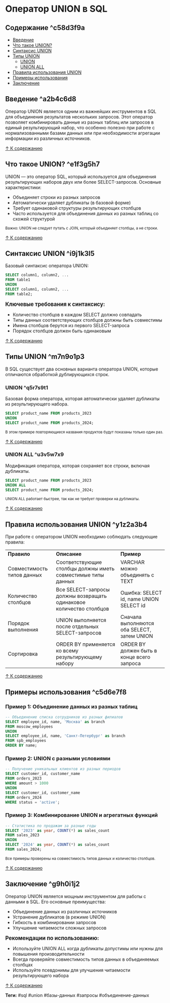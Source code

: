 
# Оператор UNION в SQL

## Содержание ^c58d3f9a
- [Введение](#^a2b4c6d8)
- [Что такое UNION?](#^e1f3g5h7)
- [Синтаксис UNION](#^i9j1k3l5)
- [Типы UNION](#^m7n9o1p3)
  - [UNION](#^q5r7s9t1)
  - [UNION ALL](#^u3v5w7x9)
- [Правила использования UNION](#^y1z2a3b4)
- [Примеры использования](#^c5d6e7f8)
- [Заключение](#^g9h0i1j2)

## Введение ^a2b4c6d8
Оператор UNION является одним из важнейших инструментов в SQL для объединения результатов нескольких запросов. Этот оператор позволяет комбинировать данные из разных таблиц или запросов в единый результирующий набор, что особенно полезно при работе с нормализованными базами данных или при необходимости агрегации информации из различных источников.

[↑ К содержанию](#^c58d3f9a)

## Что такое UNION? ^e1f3g5h7
UNION — это оператор SQL, который используется для объединения результирующих наборов двух или более SELECT-запросов. Основные характеристики:

- Объединяет строки из разных запросов
- Автоматически удаляет дубликаты (в базовой форме)
- Требует одинаковой структуры результирующих столбцов
- Часто используется для объединения данных из разных таблиц со схожей структурой

<small>Важно: UNION не следует путать с JOIN, который объединяет столбцы, а не строки.</small>

[↑ К содержанию](#^c58d3f9a)

## Синтаксис UNION ^i9j1k3l5
Базовый синтаксис оператора UNION:

```sql
SELECT column1, column2, ...
FROM table1
UNION
SELECT column1, column2, ...
FROM table2;
```

<big>**Ключевые требования к синтаксису:**</big>

- Количество столбцов в каждом SELECT должно совпадать
- Типы данных соответствующих столбцов должны быть совместимы
- Имена столбцов берутся из первого SELECT-запроса
- Порядок столбцов должен быть одинаковым

[↑ К содержанию](#^c58d3f9a)

## Типы UNION ^m7n9o1p3
В SQL существует два основных варианта оператора UNION, которые отличаются обработкой дублирующихся строк.

### UNION ^q5r7s9t1
Базовая форма оператора, которая автоматически удаляет дубликаты из результирующего набора.

```sql
SELECT product_name FROM products_2023
UNION
SELECT product_name FROM products_2024;
```

<small>В этом примере повторяющиеся названия продуктов будут показаны только один раз.</small>

[↑ К содержанию](#^c58d3f9a)

### UNION ALL ^u3v5w7x9
Модификация оператора, которая сохраняет все строки, включая дубликаты.

```sql
SELECT product_name FROM products_2023
UNION ALL
SELECT product_name FROM products_2024;
```

<small>UNION ALL работает быстрее, так как не требует проверки на дубликаты.</small>

[↑ К содержанию](#^c58d3f9a)

## Правила использования UNION ^y1z2a3b4
При работе с оператором UNION необходимо соблюдать следующие правила:

<table>
<tr>
<td><strong>Правило</strong></td>
<td><strong>Описание</strong></td>
<td><strong>Пример</strong></td>
</tr>
<tr>
<td>Совместимость типов данных</td>
<td>Соответствующие столбцы должны иметь совместимые типы данных</td>
<td>VARCHAR можно объединять с TEXT</td>
</tr>
<tr>
<td>Количество столбцов</td>
<td>Все SELECT-запросы должны возвращать одинаковое количество столбцов</td>
<td>Ошибка: SELECT id, name UNION SELECT id</td>
</tr>
<tr>
<td>Порядок выполнения</td>
<td>UNION выполняется после отдельных SELECT-запросов</td>
<td>Сначала выполняются оба SELECT, затем UNION</td>
</tr>
<tr>
<td>Сортировка</td>
<td>ORDER BY применяется ко всему результирующему набору</td>
<td>ORDER BY должен быть в конце всего запроса</td>
</tr>
</table>

[↑ К содержанию](#^c58d3f9a)

## Примеры использования ^c5d6e7f8
### Пример 1: Объединение данных из разных таблиц
```sql
-- Объединение списка сотрудников из разных филиалов
SELECT employee_id, name, 'Москва' as branch 
FROM moscow_employees
UNION
SELECT employee_id, name, 'Санкт-Петербург' as branch 
FROM spb_employees
ORDER BY name;
```

### Пример 2: UNION с разными условиями
```sql
-- Получение уникальных клиентов из разных периодов
SELECT customer_id, customer_name 
FROM orders_2023
WHERE amount > 1000
UNION
SELECT customer_id, customer_name 
FROM orders_2024
WHERE status = 'active';
```

### Пример 3: Комбинирование UNION и агрегатных функций
```sql
-- Статистика по продажам за разные годы
SELECT '2023' as year, COUNT(*) as sales_count 
FROM sales_2023
UNION
SELECT '2024' as year, COUNT(*) as sales_count 
FROM sales_2024;
```

<small>Все примеры проверены на совместимость типов данных и количество столбцов.</small>

[↑ К содержанию](#^c58d3f9a)

## Заключение ^g9h0i1j2
Оператор UNION является мощным инструментом для работы с данными в SQL. Его основные преимущества:

- Объединение данных из различных источников
- Устранение дубликатов (в режиме UNION)
- Гибкость в комбинировании запросов
- Улучшение читаемости сложных запросов

<big>**Рекомендации по использованию:**</big>
- Используйте UNION ALL когда дубликаты допустимы или нужны для повышения производительности
- Всегда проверяйте совместимость типов данных в объединяемых столбцах
- Используйте псевдонимы для улучшения читаемости результирующего набора

[↑ К содержанию](#^c58d3f9a)

**Теги:** #sql #union #базы-данных #запросы #объединение-данных
```